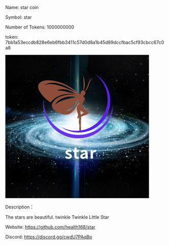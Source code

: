 Name: star coin

Symbol: star

Number of Tokens: 1000000000

token: 
7bb1a53eccdb828e6eb6fbb3411c57d0d8a1b45d89dccfbac5cf93cbcc67c0a8

![image text](https://github.com/health168/star/blob/main/star.png)

Description：

The stars are beautiful. twinkle Twinkle Little Star

Website: https://github.com/health168/star

Discord: https://discord.gg/cwdU7PAqBp
